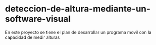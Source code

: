 # deteccion-de-altura-mediante-un-software-visual
En este proyecto se tiene el plan de desarrollar un programa movil con la capacidad de medir alturas
